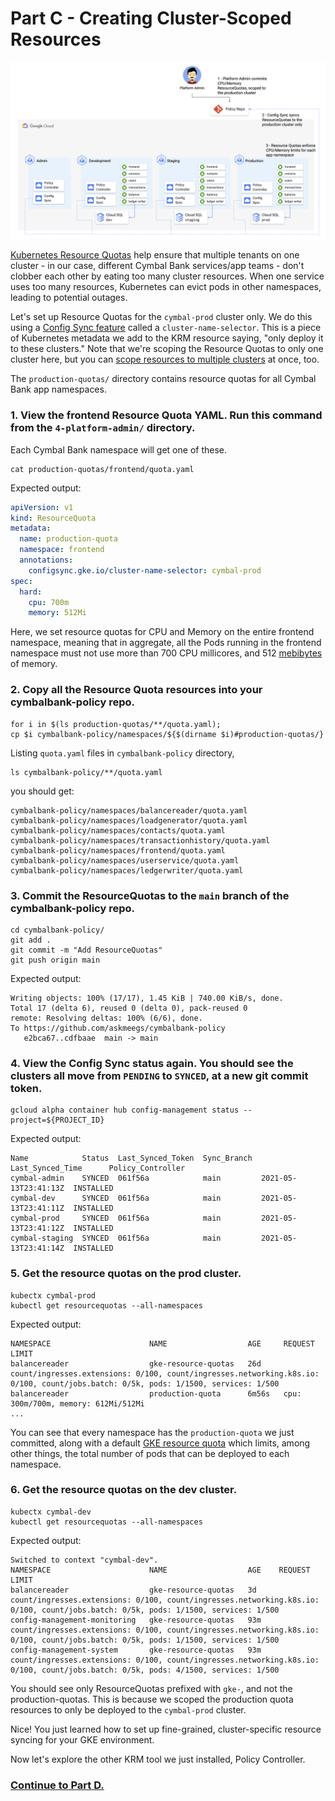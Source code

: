 
# Part C - Creating Cluster-Scoped Resources 

![screenshot](screenshots/resource-quotas.jpg)

[Kubernetes Resource Quotas](https://kubernetes.io/docs/concepts/policy/resource-quotas/) help ensure that multiple tenants on one cluster - in our case, different Cymbal Bank services/app teams - don't clobber each other by eating too many cluster resources. When one service uses too many resources, Kubernetes can evict pods in other namespaces, leading to potential outages. 

Let's set up Resource Quotas for the `cymbal-prod` cluster only. We do this using a [Config Sync feature](https://cloud.google.com/kubernetes-engine/docs/add-on/config-sync/how-to/clusterselectors) called a `cluster-name-selector`. This is a piece of Kubernetes metadata we add to the KRM resource saying, "only deploy it to these clusters." Note that we're scoping the Resource Quotas to only one cluster here, but you can [scope resources to multiple clusters](https://cloud.google.com/kubernetes-engine/docs/add-on/config-sync/how-to/clusterselectors#selecting_a_list_of_clusters) at once, too.

The `production-quotas/` directory contains resource quotas for all Cymbal Bank app namespaces. 

### 1. **View the frontend Resource Quota YAML.** Run this command from the `4-platform-admin/` directory.

Each Cymbal Bank namespace will get one of these.  

```
cat production-quotas/frontend/quota.yaml
```

Expected output: 

```YAML
apiVersion: v1
kind: ResourceQuota
metadata:
  name: production-quota
  namespace: frontend
  annotations:
    configsync.gke.io/cluster-name-selector: cymbal-prod
spec:
  hard:
    cpu: 700m
    memory: 512Mi
```

Here, we set resource quotas for CPU and Memory on the entire frontend namespace, meaning that in aggregate, all the Pods running in the frontend namespace must not use more than 700 CPU millicores, and 512 [mebibytes](https://medium.com/@betz.mark/understanding-resource-limits-in-kubernetes-memory-6b41e9a955f9) of memory.

### 2. **Copy all the Resource Quota resources into your cymbalbank-policy repo.**

```
for i in $(ls production-quotas/**/quota.yaml);
cp $i cymbalbank-policy/namespaces/${$(dirname $i)#production-quotas/}
```

Listing `quota.yaml` files in `cymbalbank-policy` directory,

```
ls cymbalbank-policy/**/quota.yaml
```

you should get:

```
cymbalbank-policy/namespaces/balancereader/quota.yaml  
cymbalbank-policy/namespaces/loadgenerator/quota.yaml
cymbalbank-policy/namespaces/contacts/quota.yaml
cymbalbank-policy/namespaces/transactionhistory/quota.yaml
cymbalbank-policy/namespaces/frontend/quota.yaml
cymbalbank-policy/namespaces/userservice/quota.yaml
cymbalbank-policy/namespaces/ledgerwriter/quota.yaml
```

### 3. **Commit the ResourceQuotas to the `main` branch of the cymbalbank-policy repo.**

```
cd cymbalbank-policy/
git add .
git commit -m "Add ResourceQuotas"
git push origin main
```

Expected output: 

```
Writing objects: 100% (17/17), 1.45 KiB | 740.00 KiB/s, done.
Total 17 (delta 6), reused 0 (delta 0), pack-reused 0
remote: Resolving deltas: 100% (6/6), done.
To https://github.com/askmeegs/cymbalbank-policy
   e2bca67..cdfbaae  main -> main
```

### 4. **View the Config Sync status again. You should see the clusters all move from `PENDING` to `SYNCED`, at a new git commit token.**

```
gcloud alpha container hub config-management status --project=${PROJECT_ID}
```

Expected output: 

```
Name            Status  Last_Synced_Token  Sync_Branch  Last_Synced_Time      Policy_Controller
cymbal-admin    SYNCED  061f56a            main         2021-05-13T23:41:13Z  INSTALLED
cymbal-dev      SYNCED  061f56a            main         2021-05-13T23:41:11Z  INSTALLED
cymbal-prod     SYNCED  061f56a            main         2021-05-13T23:41:12Z  INSTALLED
cymbal-staging  SYNCED  061f56a            main         2021-05-13T23:41:14Z  INSTALLED
```

### 5. **Get the resource quotas on the prod cluster.** 

```
kubectx cymbal-prod
kubectl get resourcequotas --all-namespaces
```

Expected output: 

```
NAMESPACE                      NAME                  AGE     REQUEST                                                                                                                               LIMIT
balancereader                  gke-resource-quotas   26d     count/ingresses.extensions: 0/100, count/ingresses.networking.k8s.io: 0/100, count/jobs.batch: 0/5k, pods: 1/1500, services: 1/500
balancereader                  production-quota      6m56s   cpu: 300m/700m, memory: 612Mi/512Mi
...
```

You can see that every namespace has the `production-quota` we just committed, along with a default [GKE resource quota](https://cloud.google.com/kubernetes-engine/quotas#resource_quotas) which limits, among other things, the total number of pods that can be deployed to each namespace. 

### 6. **Get the resource quotas on the dev cluster.** 
  
```
kubectx cymbal-dev
kubectl get resourcequotas --all-namespaces
```

Expected output: 

```
Switched to context "cymbal-dev".
NAMESPACE                      NAME                  AGE    REQUEST                                                                                                                               LIMIT
balancereader                  gke-resource-quotas   3d     count/ingresses.extensions: 0/100, count/ingresses.networking.k8s.io: 0/100, count/jobs.batch: 0/5k, pods: 1/1500, services: 1/500
config-management-monitoring   gke-resource-quotas   93m    count/ingresses.extensions: 0/100, count/ingresses.networking.k8s.io: 0/100, count/jobs.batch: 0/5k, pods: 1/1500, services: 1/500
config-management-system       gke-resource-quotas   93m    count/ingresses.extensions: 0/100, count/ingresses.networking.k8s.io: 0/100, count/jobs.batch: 0/5k, pods: 4/1500, services: 1/500
```

You should see only ResourceQuotas prefixed with `gke-`, and not the production-quotas. This is because we scoped the production quota resources to only be deployed to the `cymbal-prod` cluster. 

Nice! You just learned how to set up fine-grained, cluster-specific resource syncing for your GKE environment. 

Now let's explore the other KRM tool we just installed, Policy Controller. 

### **[Continue to Part D.](partD-policy-controller.md)**